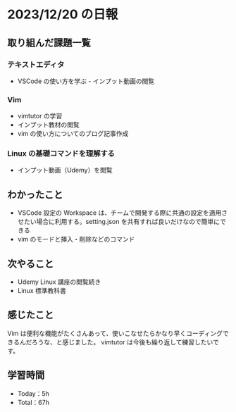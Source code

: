 # 2023/12/20 の日報

## 取り組んだ課題一覧

### テキストエディタ

- VSCode の使い方を学ぶ - インプット動画の閲覧

### Vim

- vimtutor の学習
- インプット教材の閲覧
- vim の使い方についてのブログ記事作成

### Linux の基礎コマンドを理解する

- インプット動画（Udemy）を閲覧

## わかったこと

- VSCode 設定の Workspace は、チームで開発する際に共通の設定を適用させたい場合に利用する。setting.json を共有すれば良いだけなので簡単にできる
- vim のモードと挿入・削除などのコマンド

## 次やること

- Udemy Linux 講座の閲覧続き
- Linux 標準教科書

## 感じたこと

Vim は便利な機能がたくさんあって、使いこなせたらかなり早くコーディングできるんだろうな、と感じました。
vimtutor は今後も繰り返して練習したいです。

## 学習時間

- Today：5h
- Total：67h
